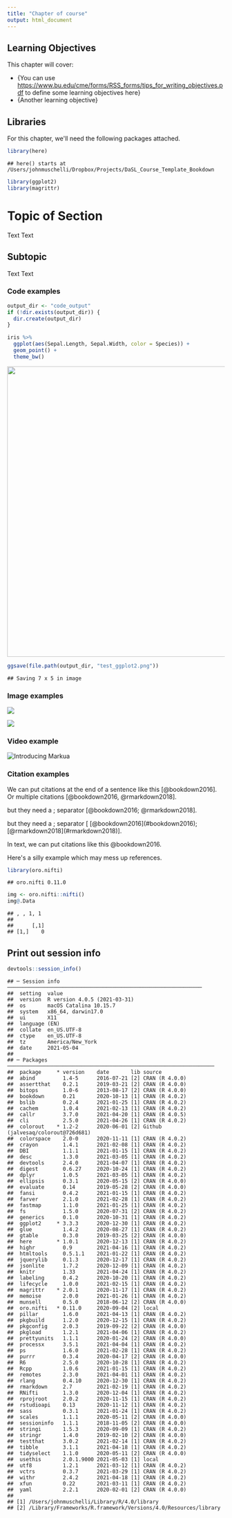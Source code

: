 ```yaml
---
title: "Chapter of course"
output: html_document
---
```


## Learning Objectives

This chapter will cover:  

- {You can use https://www.bu.edu/cme/forms/RSS_forms/tips_for_writing_objectives.pdf to define some learning objectives here}
- {Another learning objective}

## Libraries

For this chapter, we'll need the following packages attached. 


```r
library(here)
```

```
## here() starts at /Users/johnmuschelli/Dropbox/Projects/DaSL_Course_Template_Bookdown
```

```r
library(ggplot2)
library(magrittr)
```

# Topic of Section

Text Text

## Subtopic

Text Text 

### Code examples


```r
output_dir <- "code_output"
if (!dir.exists(output_dir)) {
  dir.create(output_dir)
}
```


```r
iris %>%
  ggplot(aes(Sepal.Length, Sepal.Width, color = Species)) +
  geom_point() +
  theme_bw()
```

<img src="02-chapter_of_course_files/figure-html/unnamed-chunk-3-1.png" width="672" />


```r
ggsave(file.path(output_dir, "test_ggplot2.png"))
```

```
## Saving 7 x 5 in image
```

### Image examples

![](resources/images/itcr_training_network.png)

![](resources/images/tools.png)

### Video example

![Introducing Markua](https://www.youtube.com/watch?t=105&v=VOCYL-FNbr0)

### Citation examples

We can put citations at the end of a sentence like this [@bookdown2016]. 
Or multiple citations [@bookdown2016, @rmarkdown2018]. 

but they need a ; separator [@bookdown2016; @rmarkdown2018]. 

but they need a ; separator [ \[@bookdown2016\](#bookdown2016); \[@rmarkdown2018\](#rmarkdown2018)]. 

In text, we can put citations like this @bookdown2016. 


Here's a silly example which may mess up references.


```r
library(oro.nifti)
```

```
## oro.nifti 0.11.0
```

```r
img <- oro.nifti::nifti()
img@.Data
```

```
## , , 1, 1
## 
##      [,1]
## [1,]    0
```

## Print out session info


```r
devtools::session_info()
```

```
## ─ Session info ───────────────────────────────────────────────────────────────
##  setting  value                       
##  version  R version 4.0.5 (2021-03-31)
##  os       macOS Catalina 10.15.7      
##  system   x86_64, darwin17.0          
##  ui       X11                         
##  language (EN)                        
##  collate  en_US.UTF-8                 
##  ctype    en_US.UTF-8                 
##  tz       America/New_York            
##  date     2021-05-04                  
## 
## ─ Packages ───────────────────────────────────────────────────────────────────
##  package     * version    date       lib source                            
##  abind         1.4-5      2016-07-21 [2] CRAN (R 4.0.0)                    
##  assertthat    0.2.1      2019-03-21 [2] CRAN (R 4.0.0)                    
##  bitops        1.0-6      2013-08-17 [2] CRAN (R 4.0.0)                    
##  bookdown      0.21       2020-10-13 [1] CRAN (R 4.0.2)                    
##  bslib         0.2.4      2021-01-25 [1] CRAN (R 4.0.2)                    
##  cachem        1.0.4      2021-02-13 [1] CRAN (R 4.0.2)                    
##  callr         3.7.0      2021-04-20 [1] CRAN (R 4.0.5)                    
##  cli           2.5.0      2021-04-26 [1] CRAN (R 4.0.2)                    
##  colorout    * 1.2-2      2020-06-01 [2] Github (jalvesaq/colorout@726d681)
##  colorspace    2.0-0      2020-11-11 [1] CRAN (R 4.0.2)                    
##  crayon        1.4.1      2021-02-08 [1] CRAN (R 4.0.2)                    
##  DBI           1.1.1      2021-01-15 [1] CRAN (R 4.0.2)                    
##  desc          1.3.0      2021-03-05 [1] CRAN (R 4.0.2)                    
##  devtools      2.4.0      2021-04-07 [1] CRAN (R 4.0.2)                    
##  digest        0.6.27     2020-10-24 [1] CRAN (R 4.0.2)                    
##  dplyr         1.0.5      2021-03-05 [1] CRAN (R 4.0.2)                    
##  ellipsis      0.3.1      2020-05-15 [2] CRAN (R 4.0.0)                    
##  evaluate      0.14       2019-05-28 [2] CRAN (R 4.0.0)                    
##  fansi         0.4.2      2021-01-15 [1] CRAN (R 4.0.2)                    
##  farver        2.1.0      2021-02-28 [1] CRAN (R 4.0.2)                    
##  fastmap       1.1.0      2021-01-25 [1] CRAN (R 4.0.2)                    
##  fs            1.5.0      2020-07-31 [2] CRAN (R 4.0.2)                    
##  generics      0.1.0      2020-10-31 [1] CRAN (R 4.0.2)                    
##  ggplot2     * 3.3.3      2020-12-30 [1] CRAN (R 4.0.2)                    
##  glue          1.4.2      2020-08-27 [1] CRAN (R 4.0.2)                    
##  gtable        0.3.0      2019-03-25 [2] CRAN (R 4.0.0)                    
##  here        * 1.0.1      2020-12-13 [1] CRAN (R 4.0.2)                    
##  highr         0.9        2021-04-16 [1] CRAN (R 4.0.2)                    
##  htmltools     0.5.1.1    2021-01-22 [1] CRAN (R 4.0.2)                    
##  jquerylib     0.1.3      2020-12-17 [1] CRAN (R 4.0.2)                    
##  jsonlite      1.7.2      2020-12-09 [1] CRAN (R 4.0.2)                    
##  knitr         1.33       2021-04-24 [1] CRAN (R 4.0.2)                    
##  labeling      0.4.2      2020-10-20 [1] CRAN (R 4.0.2)                    
##  lifecycle     1.0.0      2021-02-15 [1] CRAN (R 4.0.2)                    
##  magrittr    * 2.0.1      2020-11-17 [1] CRAN (R 4.0.2)                    
##  memoise       2.0.0      2021-01-26 [1] CRAN (R 4.0.2)                    
##  munsell       0.5.0      2018-06-12 [2] CRAN (R 4.0.0)                    
##  oro.nifti   * 0.11.0     2020-09-04 [2] local                             
##  pillar        1.6.0      2021-04-13 [1] CRAN (R 4.0.2)                    
##  pkgbuild      1.2.0      2020-12-15 [1] CRAN (R 4.0.2)                    
##  pkgconfig     2.0.3      2019-09-22 [2] CRAN (R 4.0.0)                    
##  pkgload       1.2.1      2021-04-06 [1] CRAN (R 4.0.2)                    
##  prettyunits   1.1.1      2020-01-24 [2] CRAN (R 4.0.0)                    
##  processx      3.5.1      2021-04-04 [1] CRAN (R 4.0.2)                    
##  ps            1.6.0      2021-02-28 [1] CRAN (R 4.0.2)                    
##  purrr         0.3.4      2020-04-17 [2] CRAN (R 4.0.0)                    
##  R6            2.5.0      2020-10-28 [1] CRAN (R 4.0.2)                    
##  Rcpp          1.0.6      2021-01-15 [1] CRAN (R 4.0.2)                    
##  remotes       2.3.0      2021-04-01 [1] CRAN (R 4.0.2)                    
##  rlang         0.4.10     2020-12-30 [1] CRAN (R 4.0.2)                    
##  rmarkdown     2.7        2021-02-19 [1] CRAN (R 4.0.2)                    
##  RNifti        1.3.0      2020-12-04 [1] CRAN (R 4.0.2)                    
##  rprojroot     2.0.2      2020-11-15 [1] CRAN (R 4.0.2)                    
##  rstudioapi    0.13       2020-11-12 [1] CRAN (R 4.0.2)                    
##  sass          0.3.1      2021-01-24 [1] CRAN (R 4.0.2)                    
##  scales        1.1.1      2020-05-11 [2] CRAN (R 4.0.0)                    
##  sessioninfo   1.1.1      2018-11-05 [2] CRAN (R 4.0.0)                    
##  stringi       1.5.3      2020-09-09 [1] CRAN (R 4.0.2)                    
##  stringr       1.4.0      2019-02-10 [2] CRAN (R 4.0.0)                    
##  testthat      3.0.2      2021-02-14 [1] CRAN (R 4.0.2)                    
##  tibble        3.1.1      2021-04-18 [1] CRAN (R 4.0.2)                    
##  tidyselect    1.1.0      2020-05-11 [2] CRAN (R 4.0.0)                    
##  usethis       2.0.1.9000 2021-05-03 [1] local                             
##  utf8          1.2.1      2021-03-12 [1] CRAN (R 4.0.2)                    
##  vctrs         0.3.7      2021-03-29 [1] CRAN (R 4.0.2)                    
##  withr         2.4.2      2021-04-18 [1] CRAN (R 4.0.2)                    
##  xfun          0.22       2021-03-11 [1] CRAN (R 4.0.2)                    
##  yaml          2.2.1      2020-02-01 [2] CRAN (R 4.0.0)                    
## 
## [1] /Users/johnmuschelli/Library/R/4.0/library
## [2] /Library/Frameworks/R.framework/Versions/4.0/Resources/library
```
